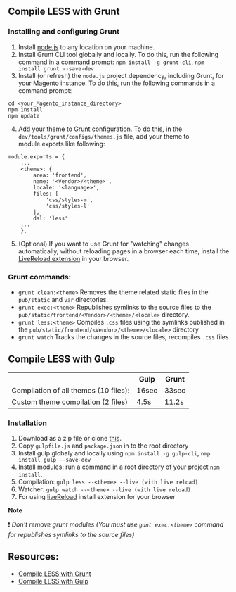 ## Compile LESS with Grunt

### Installing and configuring Grunt
1. Install [node.js](https://nodejs.org/en/) to any location on your machine.
2. Install Grunt CLI tool globally and locally. To do this, run the following command in a command prompt: `npm install -g grunt-cli`, `npm install grunt --save-dev`  
3. Install (or refresh) the `node.js` project dependency, including Grunt, for your Magento instance. To do this, run the following commands in a command prompt:
```
cd <your_Magento_instance_directory>
npm install
npm update
```
4. Add your theme to Grunt configuration. To do this, in the `dev/tools/grunt/configs/themes.js` file, add your theme to module.exports like following:
```
module.exports = {
    ...
    <theme>: {
        area: 'frontend',
        name: '<Vendor>/<theme>',
        locale: '<language>', 
        files: [
            'css/styles-m',
            'css/styles-l'
        ],
        dsl: 'less'
    ...
    },
```
5. (Optional) If you want to use Grunt for "watching" changes automatically, without reloading pages in a browser each time, install the [LiveReload extension](http://livereload.com/extensions/) in your browser.

### Grunt commands:
* `grunt clean:<theme>` Removes the theme related static files in the `pub/static` and `var` directories.
* `grunt exec:<theme>` Republishes symlinks to the source files to the `pub/static/frontend/<Vendor>/<theme>/<locale>` directory.
* `grunt less:<theme>` Compiles `.css` files using the symlinks published in the `pub/static/frontend/<Vendor>/<theme>/<locale>` directory
* `grunt watch` Tracks the changes in the source files, recompiles `.css` files

## Compile LESS with Gulp
<table>
<tr><th></th><th>Gulp</th><th>Grunt</th></tr>
<tr><td>Compilation of all themes (10 files):</td><td>16sec</td><td>33sec</td></tr>
<tr><td>Custom theme compilation (2 files)</td><td>4.5s</td><td>11.2s</td></tr>
</table>

### Installation
1. Download as a zip file or clone [this](https://github.com/subodha/magento-2-gulp).
2. Copy `gulpfile.js` and `package.json` in to the root directory
3. Install gulp globaly and locally using `npm install -g gulp-cli`, `nmp install gulp --save-dev`
4. Install modules: run a command in a root directory of your project `npm install`.
5. Compilation: `gulp less --<theme> --live (with live reload)`
6. Watcher: `gulp watch --<theme> --live (with live reload)`
7. For using [liveReload](http://livereload.com/) install extension for your browser


**Note**

:exclamation: _Don't remove grunt modules (You must use `gunt exec:<theme>` command for republishes symlinks to the source files)_

## Resources:
* [Compile LESS with Grunt](http://devdocs.magento.com/guides/v2.0/frontend-dev-guide/css-topics/css_debug.html)
* [Compile LESS with Gulp](https://github.com/subodha/magento-2-gulp)
